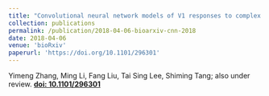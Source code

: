 ```yaml
---
title: "Convolutional neural network models of V1 responses to complex patterns"
collection: publications
permalink: /publication/2018-04-06-bioarxiv-cnn-2018
date: 2018-04-06
venue: 'bioRxiv'
paperurl: 'https://doi.org/10.1101/296301'
---
```


Yimeng Zhang, Ming Li, Fang Liu, Tai Sing Lee, Shiming Tang; also under review. [**doi: 10.1101/296301**](https://doi.org/10.1101/296301)
